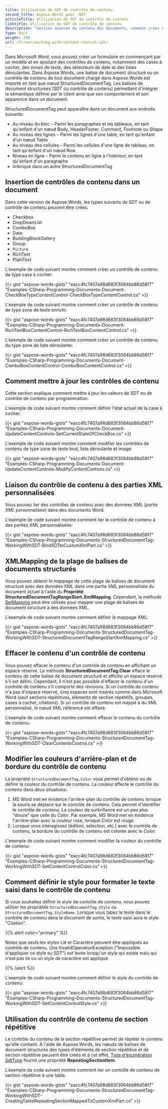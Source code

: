 ```yaml
---
title: Utilisation de SDT de contrôle de contenu
second_title: Aspose.Words pour .NET
articleTitle: Utilisation de SDT de contrôle de contenu
linktitle: Utilisation de SDT de contrôle de contenu
description: "Gestion avancée du contenu des documents, comment créer et manipuler des contrôles de contenu (balises de document structurées) à l'aide de C#."
type: docs
weight: 390
url: /fr/net/working-with-content-control-sdt/
---
```


Dans Microsoft Word, vous pouvez créer un formulaire en commençant par un modèle et en ajoutant des contrôles de contenu, notamment des cases à cocher, des zones de texte, des sélecteurs de date et des listes déroulantes. Dans Aspose.Words, une balise de document structuré ou un contrôle de contenu de tout document chargé dans Aspose.Words est importé en tant que nœud StructuredDocumentTag. Les balises de document structurées (SDT ou contrôle de contenu) permettent d'intégrer la sémantique définie par le client ainsi que son comportement et son apparence dans un document.

StructuredDocumentTag peut apparaître dans un document aux endroits suivants:

- Au niveau du bloc – Parmi les paragraphes et les tableaux, en tant qu'enfant d'un nœud Body, HeaderFooter, Comment, Footnote ou Shape
- Au niveau des lignes – Parmi les lignes d'une table, en tant qu'enfant d'un nœud Table
- Au niveau des cellules – Parmi les cellules d'une ligne de tableau, en tant qu'enfant d'un nœud Row
- Niveau en ligne – Parmi le contenu en ligne à l'intérieur, en tant qu'enfant d'un paragraphe
- Imbriqué dans un autre StructuredDocumentTag

## Insertion de contrôles de contenu dans un document

Dans cette version de Aspose.Words, les types suivants de SDT ou de contrôle de contenu peuvent être créés:

- Checkbox
- DropDownList
- ComboBox
- Date
- BuildingBlockGallery
- Group
- `Picture`
- RichText
- PlainText

L'exemple de code suivant montre comment créer un contrôle de contenu de type case à cocher:

{{< gist "aspose-words-gists" "eacc4fc7407a98d683f3084bb86d58f7" "Examples-CSharp-Programming-Documents-Document-CheckBoxTypeContentControl-CheckBoxTypeContentControl.cs" >}}

L'exemple de code suivant montre comment créer un contrôle de contenu de type zone de texte enrichi:

{{< gist "aspose-words-gists" "eacc4fc7407a98d683f3084bb86d58f7" "Examples-CSharp-Programming-Documents-Document-RichTextBoxContentControl-RichTextBoxContentControl.cs" >}}

L'exemple de code suivant montre comment créer un contrôle de contenu du type zone de liste déroulante:

{{< gist "aspose-words-gists" "eacc4fc7407a98d683f3084bb86d58f7" "Examples-CSharp-Programming-Documents-Document-ComboBoxContentControl-ComboBoxContentControl.cs" >}}

## Comment mettre à jour les contrôles de contenu

Cette section explique comment mettre à jour les valeurs de SDT ou de contrôle de contenu par programmation.

L'exemple de code suivant montre comment définir l'état actuel de la case à cocher:

{{< gist "aspose-words-gists" "eacc4fc7407a98d683f3084bb86d58f7" "Examples-CSharp-Programming-Documents-Document-UpdateContentControls-SetCurrentStateOfCheckBox.cs" >}}

L'exemple de code suivant montre comment modifier les contrôles de contenu de type zone de texte brut, liste déroulante et image:

{{< gist "aspose-words-gists" "eacc4fc7407a98d683f3084bb86d58f7" "Examples-CSharp-Programming-Documents-Document-UpdateContentControls-ModifyContentControls.cs" >}}

## Liaison du contrôle de contenu à des parties XML personnalisées

Vous pouvez lier des contrôles de contenu avec des données XML (*partie XML personnalisée*) dans des documents Word.

L'exemple de code suivant montre comment lier le contrôle de contenu à des parties XML personnalisées:

{{< gist "aspose-words-gists" "eacc4fc7407a98d683f3084bb86d58f7" "Examples-CSharp-Programming-Documents-StructuredDocumentTag-WorkingWithSDT-BindSDTtoCustomXmlPart.cs" >}}

## XMLMapping de la plage de balises de documents structurés

Vous pouvez obtenir le mappage de cette plage de balises de document structuré avec des données XML dans une partie XML personnalisée du document actuel à l'aide du **Propriété StructuredDocumentTagRangeStart.XmlMapping**. Cependant, la méthode [SetMapping](https://reference.aspose.com/words/net/aspose.words.markup/xmlmapping/setmapping/) peut être utilisée pour mapper une plage de balises de document structuré à des données XML.

L'exemple de code suivant montre comment définir le mappage XML:

{{< gist "aspose-words-gists" "eacc4fc7407a98d683f3084bb86d58f7" "Examples-CSharp-Programming-Documents-StructuredDocumentTag-WorkingWithSDT-StructuredDocumentTagRangeStartXmlMapping.cs" >}}

## Effacer le contenu d'un contrôle de contenu

Vous pouvez effacer le contenu d'un contrôle de contenu en affichant un espace réservé. La méthode **StructuredDocumentTag.Clear** efface le contenu de cette balise de document structuré et affiche un espace réservé s'il est défini. Cependant, il n'est pas possible d'effacer le contenu d'un contrôle de contenu s'il comporte des révisions. Si un contrôle de contenu n'a pas d'espace réservé, cinq espaces sont insérés comme dans Microsoft Word (sauf sections répétitives, éléments de section répétitifs, groupes, cases à cocher, citations). Si un contrôle de contenu est mappé à du XML personnalisé, le nœud XML référencé est effacé.

L'exemple de code suivant montre comment effacer le contenu du contrôle de contenu:

{{< gist "aspose-words-gists" "eacc4fc7407a98d683f3084bb86d58f7" "Examples-CSharp-Programming-Documents-StructuredDocumentTag-WorkingWithSDT-ClearContentsControl.cs" >}}

## Modifier les couleurs d'arrière-plan et de bordure du contrôle de contenu

La propriété `StructuredDocumentTag.Color` vous permet d'obtenir ou de définir la couleur du contrôle de contenu. La couleur affecte le contrôle du contenu dans deux situations:

1. MS Word met en évidence l'arrière-plan du contrôle de contenu lorsque la souris se déplace sur le contrôle de contenu. Cela permet d'identifier le contrôle de contenu. La couleur de surbrillance est un peu plus "douce" que celle du *Color*. Par exemple, MS Word met en évidence l'arrière-plan avec la couleur rose, lorsque *Color* est rouge.
2. Lorsque vous interagissez (édition, sélection, etc.) avec le contrôle de contenu, la bordure du contrôle de contenu est colorée avec le *Color*.

L'exemple de code suivant montre comment modifier la couleur du contrôle de contenu:

{{< gist "aspose-words-gists" "eacc4fc7407a98d683f3084bb86d58f7" "Examples-CSharp-Programming-Documents-StructuredDocumentTag-WorkingWithSDT-SetContentControlColor.cs" >}}

## Comment définir le style pour formater le texte saisi dans le contrôle de contenu

Si vous souhaitez définir le style de contrôle de contenu, vous pouvez utiliser les propriétés `StructuredDocumentTag.Style` ou `StructuredDocumentTag.StyleName`. Lorsque vous tapez le texte dans le contrôle de contenu dans le document de sortie, le texte saisi aura le style "Citation".

{{% alert color="primary" %}}

Notez que seuls les styles Lié et Caractère peuvent être appliqués au contrôle de contenu. Une InvalidOperationException ("Impossible d'appliquer ce style au SDT") est levée lorsqu'un style qui existe mais qui n'est pas lié ou un style de caractère est appliqué.

{{% /alert %}}

L'exemple de code suivant montre comment définir le style du contrôle de contenu:

{{< gist "aspose-words-gists" "eacc4fc7407a98d683f3084bb86d58f7" "Examples-CSharp-Programming-Documents-StructuredDocumentTag-WorkingWithSDT-SetContentControlStyle.cs" >}}

## Utilisation du contrôle de contenu de section répétitive

Le contrôle du contenu de la section répétitive permet de répéter le contenu qu'elle contient. À l'aide de Aspose.Words, les nœuds de balises de document structurés des types d'éléments de section répétitive et de section répétitive peuvent être créés et à cet effet, [Type d'énumération SdtType](https://reference.aspose.com/words/net/aspose.words.markup/sdttype/) fournit une propriété **RepeatingSectionItem**.

L’exemple de code suivant montre comment lier un contrôle de contenu de section répétitive à une table.

{{< gist "aspose-words-gists" "eacc4fc7407a98d683f3084bb86d58f7" "Examples-CSharp-Programming-Documents-StructuredDocumentTag-WorkingWithSDT-CreatingTableRepeatingSectionMappedToCustomXmlPart.cs" >}}
